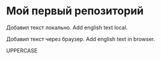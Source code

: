 # Мой первый репозиторий

Добавил текст локально. Add english text local.

Добавил текст через браузер. Add english text in browser.

UPPERCASE